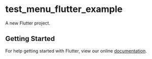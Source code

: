 # test_menu_flutter_example

A new Flutter project.

## Getting Started

For help getting started with Flutter, view our online
[documentation](https://flutter.io/).
